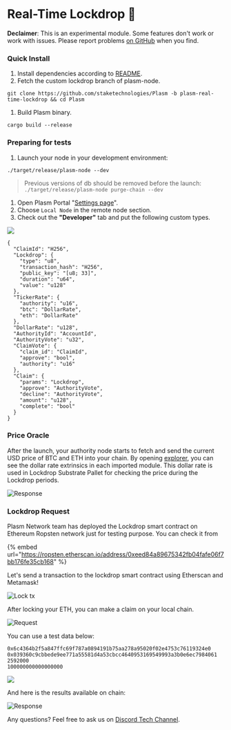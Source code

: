 # Real-Time Lockdrop 🍬

**Declaimer**: This is an experimental module. Some features don't work or work with issues. Please report problems [on GitHub](https://github.com/staketechnologies/Plasm/issues/new/choose) when you find.

### Quick Install

1. Install dependencies according to [README](https://github.com/staketechnologies/Plasm/tree/plasm-real-time-lockdrop#building-from-source).
2. Fetch the custom lockdrop branch of plasm-node.

```text
git clone https://github.com/staketechnologies/Plasm -b plasm-real-time-lockdrop && cd Plasm
```

1. Build Plasm binary.

```text
cargo build --release
```

### Preparing for tests

1. Launch your node in your development environment:

```text
./target/release/plasm-node --dev
```

> Previous versions of db should be removed before the launch: `./target/release/plasm-node purge-chain --dev`

1. Open Plasm Portal "[Settings page](https://apps.plasmnet.io/#/settings)".
2. Choose `Local Node` in the remote node section.
3. Check out the **"Developer"** tab and put the following custom types.

![](https://docs.plasmnet.io/.gitbook/assets/sukurnshotto-2020-05-28-153801png.png)

```text
{
  "ClaimId": "H256",
  "Lockdrop": {
    "type": "u8",
    "transaction_hash": "H256",
    "public_key": "[u8; 33]",
    "duration": "u64",
    "value": "u128"
  },
  "TickerRate": {
    "authority": "u16",
    "btc": "DollarRate",
    "eth": "DollarRate"
  },
  "DollarRate": "u128",
  "AuthorityId": "AccountId",
  "AuthorityVote": "u32",
  "ClaimVote": {
    "claim_id": "ClaimId",
    "approve": "bool",
    "authority": "u16"
  },
  "Claim": {
    "params": "Lockdrop",
    "approve": "AuthorityVote",
    "decline": "AuthorityVote",
    "amount": "u128",
    "complete": "bool"
  }
}
```

### Price Oracle

After the launch, your authority node starts to fetch and send the current USD price of BTC and ETH into your chain. By opening [explorer](https://apps.plasmnet.io/#/explorer), you can see the dollar rate extrinsics in each imported module. This dollar rate is used in Lockdrop Substrate Pallet for checking the price during the Lockdrop periods.

![Response](https://docs.plasmnet.io/img/eth_lockdrop_res.png)

### Lockdrop Request

Plasm  Network team has deployed the Lockdrop smart contract on Ethereum Ropsten network just for testing purpose. You can check it from 

{% embed url="https://ropsten.etherscan.io/address/0xeed84a89675342fb04fafe06f7bb176fe35cb168" %}

Let's send a transaction to the lockdrop smart contract using Etherscan and Metamask!

![Lock tx](https://docs.plasmnet.io/img/lock_tx_etherscan.png)

After locking your ETH, you can make a claim on your local chain.

![Request](https://docs.plasmnet.io/img/eth_lockdrop_req.png)

You can use a test data below:

```text
0x6c4364b2f5a847ffc69f787a0894191b75aa278a95020f02e4753c76119324e0
0x039360c9cbbede9ee771a55581d4a53cbcc4640953169549993a3b0e6ec7984061
2592000
100000000000000000
```

![](https://docs.plasmnet.io/img/eth_lockdrop_state.png)

And here is the results available on chain:

![Response](https://docs.plasmnet.io/img/eth_lockdrop_res.png)

Any questions? Feel free  to ask us on [Discord Tech Channel](https://discord.gg/Z3nC9U4).

